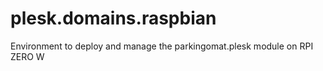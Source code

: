 # plesk.domains.raspbian
Environment to deploy and manage the parkingomat.plesk module on RPI ZERO W
